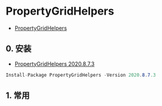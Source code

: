 # PropertyGridHelpers

- [PropertyGridHelpers](https://github.com/dparvin/PropertyGridHelpers)

## 0. 安装

- [PropertyGridHelpers 2020.8.7.3](https://www.nuget.org/packages/PropertyGridHelpers/)

```c#
Install-Package PropertyGridHelpers -Version 2020.8.7.3
```

## 1. 常用

```c#

```
